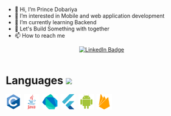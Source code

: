 - 👋 Hi, I’m Prince Dobariya
- 👀 I’m interested in Mobile and web application development
- 🌱 I’m currently learning Backend 
- 💞️ Let's Build Something with together 
- 📫 How to reach me 

<div id="badges" align="center">
  <a href="https://www.linkedin.com/in/prince-dobariya-8014b518b/">
    <img src="https://img.shields.io/badge/LinkedIn-blue?style=for-the-badge&logo=linkedin&logoColor=white" alt="LinkedIn Badge"/>
  </a>
</div>
<div align="center">
<img src="https://komarev.com/ghpvc/?username=PrinceDobariya89&style=flat-square&color=blue" alt="" />
</div>
<h1>
  Languages
  <img src="https://media.giphy.com/media/hvRJCLFzcasrR4ia7z/giphy.gif" width="30px"/>
</h1>

<div>
  <img src="https://github.com/devicons/devicon/blob/master/icons/c/c-original.svg" title="c" alt="c" width="40" height="40"/>&nbsp;
  <img src="https://github.com/devicons/devicon/blob/master/icons/java/java-original-wordmark.svg" title="Java" alt="Java" width="40" height="40"/>&nbsp;
  <img src="https://github.com/devicons/devicon/blob/master/icons/dart/dart-original.svg" title="dart" alt="dart" width="40" height="40"/>&nbsp;
  <img src="https://github.com/devicons/devicon/blob/master/icons/flutter/flutter-original.svg" title="Flutter" alt="Flutter" width="40" height="40"/>&nbsp;
  <img src="https://github.com/devicons/devicon/blob/master/icons/android/android-plain.svg" title="Android" alt="Android" width="40" height="40"/>&nbsp;
  <img src="https://github.com/devicons/devicon/blob/master/icons/firebase/firebase-plain.svg" title="Firbase" alt="Firbase" width="40" height="40"/>&nbsp;
</div>


<!--
<h1>
  My Status : 
</h1>

[![Top Langs](https://github-readme-stats.vercel.app/api/top-langs/?username=PrinceDobariya89&layout=compact&theme=vision-friendly-dark)](https://github.com/anuraghazra/github-readme-stats)
<!---
PrinceDobariya89/PrinceDobariya89 is a ✨ special ✨ repository because its `README.md` (this file) appears on your GitHub profile.
You can click the Preview link to take a look at your changes.
--->
